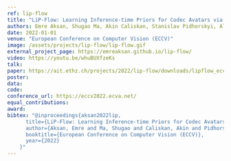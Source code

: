 ```yaml
---
ref: lip-flow
title: "LiP-Flow: Learning Inference-time Priors for Codec Avatars via Normalizing Flows in Latent Space"
authors: Emre Aksan, Shugao Ma, Akin Caliskan, Stanislav Pidhorskyi, Alexander Richard, Shih-En Wei, Jason Saragih, Otmar Hilliges
date: 2022-01-01
venue: "European Conference on Computer Vision (ECCV)"
image: /assets/projects/lip-flow/lip-flow.gif
external_project_page: https://emreaksan.github.io/lip-flow/
video: https://youtu.be/whuBUXfzeKs
talk: 
paper: https://ait.ethz.ch/projects/2022/lip-flow/downloads/lipflow_eccv22.pdf
poster: 
data: 
code: 
conference_url: https://eccv2022.ecva.net/
equal_contributions: 
award: 
bibtex: "@inproceedings{aksan2022lip,
      title={LiP-Flow: Learning Inference-time Priors for Codec Avatars via Normalizing Flows in Latent Space},
      author={Aksan, Emre and Ma, Shugao and Caliskan, Akin and Pidhorskyi, Stanislav and Richard, Alexander and Wei, Shih-En and Saragih, Jason and Hilliges, Otmar},
      booktitle={European Conference on Computer Vision (ECCV)},
      year={2022}
    }"
---
```

